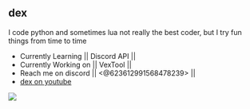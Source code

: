 ## dex
I code python and sometimes lua
not really the best coder, but I try fun 
things from time to time

- Currently Learning || Discord API ||
- Currently Working on || VexTool ||
- Reach me on discord || <@623612991568478239> ||
- [dex on youtube](https://www.youtube.com/channel/UCaEg8bVgAJbVqglXbwulyWw)

<img src="https://github-readme-stats.vercel.app/api?username=im-dexx&&show_icons=true&title_color=ffffff&icon_color=bb2acf&text_color=daf7dc&bg_color=151515">
